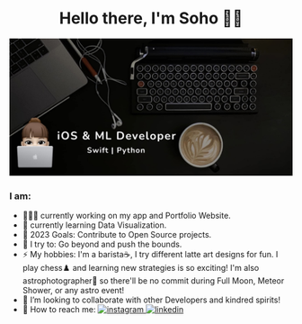 <p>
  <h1 align="center"><b>Hello there, I'm Soho 👋🏼</b></h1>
</p>

  [![My Desk Setup](Resources/MyDeskSetup.jpg)](https://www.youtube.com/watch?v=SDkAGkd4NLc) 


### I am:
- 👩🏼‍💻 currently working on my app and Portfolio Website.
- 🧠 currently learning Data Visualization.
- 🥅 2023 Goals: Contribute to Open Source projects.
- 🧗 I try to: Go beyond and push the bounds.
- ⚡ My hobbies: I'm a barista☕️, I try different latte art designs for fun. I play chess♟️ and learning new strategies is so exciting! I'm also astrophotographer🔭 so there'll be no commit during Full Moon, Meteor Shower, or any astro event!
- 👯 I’m looking to collaborate with other Developers and kindred spirits!
- 💬 How to reach me: <a href="https://instagram.com/soho.codes"><img src='https://cdn.jsdelivr.net/npm/simple-icons@3.0.1/icons/instagram.svg' alt='instagram' height='20'> <a href="https://www.linkedin.com/hoseinpur"><img src='https://cdn.jsdelivr.net/npm/simple-icons@3.0.1/icons/linkedin.svg' alt='linkedin' height='20'>

<br>

<!--[website]: -->
<!--[youtube]: https://www.youtube.com/channel/UCtffRh8jaAE0qqS-ESVYCHw-->
[instagram]: https://instagram.com/soho.codes
[linkedin]: https://www.linkedin.com/hoseinpur